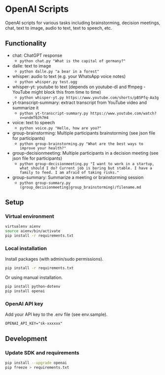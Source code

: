# OpenAI Scripts

OpenAI scripts for various tasks including brainstorming, decision meetings, chat, text to image, audio to text, text to speech, etc.

## Functionality

* chat: ChatGPT response
  * `python chat.py "What is the capital of germany?"`
* dalle: text to image
  * `python dalle.py "a bear in a forest"`
* whisper: audio to text (e.g. your WhatsApp voice notes)
  * `python whisper.py test.ogg`
* whisper-yt: youtube to text (depends on youtube-dl and ffmpeg - YouTube might block this from time to time)
  * `python whisper-yt.py https://www.youtube.com/shorts/pB5Pfq-Aa3g`
* yt-transcript-summary: extract transcript from YouTube video and summarize it
  * `python yt-transcript-summary.py https://www.youtube.com/watch?v=undmT0Jh7H4`
* voice: text to speech
  * `python voice.py "Hello, how are you?"`
* group-brainstorming: Multiple participants brainstorming (see json file for participants)
  * `python group-brainstorming.py "What are the best ways to improve your health?"`
* group-decisionmeeting: Multiple participants in a decision meeting (see json file for participants)
  * `python group-decisionmeeting.py "I want to work in a startup, what should I do? Current job is boring but stable. I have a family to feed. I am afraid of taking risks."`
* group-summary: Summarize a meeting or brainstorming session
  * `python group-summary.py (group_decisionmeeting|group_brainstorming)/filename.md`

## Setup

### Virtual environment

```sh
virtualenv aienv
source aienv/bin/activate
pip install -r requirements.txt
```

### Local installation

Install packages (with admin/sudo permissions).

```sh
pip install -r requirements.txt
```

Or using manual installation.

```sh
pip install python-dotenv
pip install openai
```

### OpenAI API key

Add your API key to the .env file (see env.sample).

`OPENAI_API_KEY="sk-xxxxxx"`

## Development

### Update SDK and requirements

```sh
pip install --upgrade openai
pip freeze > requirements.txt
```
